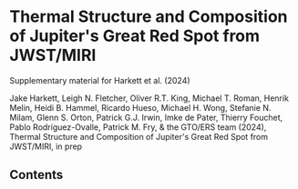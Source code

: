 # Thermal Structure and Composition of Jupiter's Great Red Spot from JWST/MIRI
Supplementary material for Harkett et al. (2024)

Jake Harkett, Leigh N. Fletcher, Oliver R.T. King, Michael T. Roman, Henrik Melin, Heidi B. Hammel, Ricardo Hueso, Michael H. Wong, Stefanie N. Milam, Glenn S. Orton, Patrick G.J. Irwin, Imke de Pater, Thierry Fouchet, Pablo Rodríguez-Ovalle, Patrick M. Fry, & the GTO/ERS team (2024), Thermal Structure and Composition of Jupiter's Great Red Spot from JWST/MIRI, in prep

## Contents
